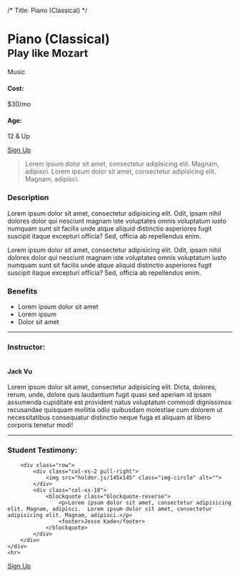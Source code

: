 /*
Title: Piano (Classical)
*/

<div class="container">
	<div class="page-header">
		<h1>Piano (Classical)<br><small>Play like Mozart</small></h1>
		<span class="label label-info">Music</span>
	</div>	
</div>

<div class="container">
	<div class="well text-center">
		<div class="row">
			<div class="col-xs-12">
				<div class="row">
					<div class="col-xs-6">
						<h4 class="text-center">Cost:</h4>
						<p class="lead">$30/mo</p>
					</div>
					<div class="col-xs-6">
						<h4 class="text-center">Age:</h4>
						<p class="lead">12 &amp; Up</p>
					</div>
				</div>
			</div>
		</div>
	</div>
</div>

<div class="container">
	<div class="row">
		<div class="col-xs-12 text-right">
			<a href="#" class="btn btn-lg btn-info">Sign Up</a>
		</div>
	</div>
</div>

<div class="container hidden">
	<div class="well testimony">
		<div class="row">
			<div class="col-xs-2">
				<img src="holder.js/145x145" class="img-circle" alt="">
			</div>
			<div class="col-xs-10">
				<blockquote>
					<p>Lorem ipsum dolor sit amet, consectetur adipisicing elit. Magnam, adipisci.  Lorem ipsum dolor sit amet, consectetur adipisicing elit. Magnam, adipisci.</p>
				</blockquote>
			</div>
		</div>
	</div>
</div>

<div class="container">
	<div class="row">
		<div class="col-xs-6">
			<h3>Description</h3>
			<p>Lorem ipsum dolor sit amet, consectetur adipisicing elit. Odit, ipsam nihil dolores dolor qui nesciunt magnam iste voluptates omnis voluptatum iusto numquam sunt sit facilis unde atque aliquid distinctio asperiores fugit suscipit itaque excepturi officia? Sed, officia ab repellendus enim.</p>
			<p>Lorem ipsum dolor sit amet, consectetur adipisicing elit. Odit, ipsam nihil dolores dolor qui nesciunt magnam iste voluptates omnis voluptatum iusto numquam sunt sit facilis unde atque aliquid distinctio asperiores fugit suscipit itaque excepturi officia? Sed, officia ab repellendus enim.</p>
		</div>
		<div class="col-xs-6">
			<h3>Benefits</h3>
			<ul>
				<li>Lorem ipsum dolor sit amet</li>
				<li>Lorem ipsum</li>
				<li>Dolor sit amet</li>
			</ul>
		</div>
	</div>
	<hr>
</div>

<div class="container">
	<div class="row">
		<div class="col-xs-12">
			<h3>Instructor:</h3>
		</div>
	</div>
	<div class="row">
		<div class="col-xs-2">
			<img src="holder.js/151x151" class="img-circle" alt="">
		</div>
		<div class="col-xs-10">
			<h4>Jack Vu</h4>
			<p>Lorem ipsum dolor sit amet, consectetur adipisicing elit. Dicta, dolores, rerum, unde, dolore quis laudantium fugit quasi sed aperiam id ipsam assumenda cupiditate est provident natus voluptatum commodi dignissimos recusandae quisquam mollitia odio quibusdam molestiae cum dolorem ut necessitatibus consequatur distinctio neque fuga et aliquam at libero corporis tenetur modi!</p>
		</div>
	</div>
	<hr>
</div>

<div class="container">
	<div class="row">
			<div class="col-xs-12">
				<h3 class="text-right">Student Testimony:</h3>
			</div>
		</div>
	<div class="well testimony">

		<div class="row">
			<div class="col-xs-2 pull-right">
				<img src="holder.js/145x145" class="img-circle" alt="">
			</div>
			<div class="col-xs-10">
				<blockquote class="blockquote-reverse">
					<p>Lorem ipsum dolor sit amet, consectetur adipisicing elit. Magnam, adipisci.  Lorem ipsum dolor sit amet, consectetur adipisicing elit. Magnam, adipisci.</p>
					<footer>Jesse Kade</footer>
				</blockquote>
			</div>
		</div>
	</div>
	<hr>
</div>

<div class="container">
	<div class="row">
		<div class="col-xs-12 text-right">
			<a href="#" class="btn btn-lg btn-info">Sign Up</a>
		</div>
	</div>
</div>